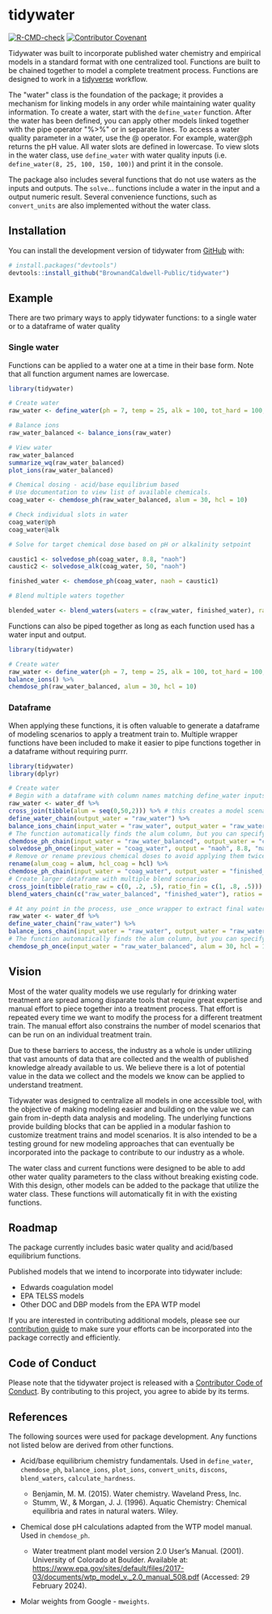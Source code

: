 
# tidywater

<!-- badges: start -->
[![R-CMD-check](https://github.com/BrownandCaldwell/tidywater/actions/workflows/R-CMD-check.yaml/badge.svg)](https://github.com/BrownandCaldwell/tidywater/actions/workflows/R-CMD-check.yaml)
[![Contributor Covenant](https://img.shields.io/badge/Contributor%20Covenant-2.1-4baaaa.svg)](code_of_conduct.md)
<!-- badges: end -->

Tidywater was built to incorporate published water chemistry and empirical models in a standard format with one centralized tool. 
Functions are built to be chained together to model a complete treatment process. Functions are designed to work in a [tidyverse](https://www.tidyverse.org/) workflow. 

The "water" class is the foundation of the package; it provides a mechanism for linking models in any order while maintaining water quality information.
To create a water, start with the `define_water` function. After the water has been defined, you can apply other models linked together with
the pipe operator "%>%" or in separate lines. To access a water quality parameter in a water, use the @ operator. For example,
water@ph returns the pH value. All water slots are defined in lowercase. To view slots in the water class, use `define_water` with water quality inputs (i.e. `define_water(8, 25, 100, 150, 100)`)
and print it in the console. 

The package also includes several functions that do not use waters as the inputs and outputs.
The `solve`... functions include a water in the input and a output numeric result. Several convenience functions, such as `convert_units`
are also implemented without the water class.

## Installation

You can install the development version of tidywater from [GitHub](https://github.com/) with:

``` r
# install.packages("devtools")
devtools::install_github("BrownandCaldwell-Public/tidywater")
```

## Example

There are two primary ways to apply tidywater functions: to a single water or to a dataframe of water quality

### Single water

Functions can be applied to a water one at a time in their base form. Note that all function argument names are lowercase.

``` r
library(tidywater)

# Create water
raw_water <- define_water(ph = 7, temp = 25, alk = 100, tot_hard = 100, ca_hard = 80, na = 100, k = 10, cl = 50, so4 = 50)

# Balance ions
raw_water_balanced <- balance_ions(raw_water)

# View water
raw_water_balanced
summarize_wq(raw_water_balanced)
plot_ions(raw_water_balanced)

# Chemical dosing - acid/base equilibrium based
# Use documentation to view list of available chemicals.
coag_water <- chemdose_ph(raw_water_balanced, alum = 30, hcl = 10)

# Check individual slots in water
coag_water@ph
coag_water@alk

# Solve for target chemical dose based on pH or alkalinity setpoint

caustic1 <- solvedose_ph(coag_water, 8.8, "naoh")
caustic2 <- solvedose_alk(coag_water, 50, "naoh")

finished_water <- chemdose_ph(coag_water, naoh = caustic1)

# Blend multiple waters together

blended_water <- blend_waters(waters = c(raw_water, finished_water), ratios = c(.2, .8))

```

Functions can also be piped together as long as each function used has a water input and output. 

``` r
library(tidywater)

# Create water
raw_water <- define_water(ph = 7, temp = 25, alk = 100, tot_hard = 100, ca_hard = 80, na = 100, k = 10, cl = 50, so4 = 50) %>%
balance_ions() %>%
chemdose_ph(raw_water_balanced, alum = 30, hcl = 10)

```

### Dataframe

When applying these functions, it is often valuable to generate a dataframe of modeling scenarios to apply a treatment train to.
Multiple wrapper functions have been included to make it easier to pipe functions together in a dataframe without requiring
purrr.

``` r
library(tidywater)
library(dplyr)

# Create water
# Begin with a dataframe with column names matching define_water inputs. See water_df for an example.
raw_water <- water_df %>%
cross_join(tibble(alum = seq(0,50,2))) %>% # this creates a model scenario for each alum dose and each water
define_water_chain(output_water = "raw_water") %>%
balance_ions_chain(input_water = "raw_water", output_water = "raw_water_balanced") %>%
# The function automatically finds the alum column, but you can specify additional chemicals as well.
chemdose_ph_chain(input_water = "raw_water_balanced", output_water = "coag_water", hcl = 10) %>% 
solvedose_ph_once(input_water = "coag_water", output = "naoh", 8.8, "naoh") %>%
# Remove or rename previous chemical doses to avoid applying them twice
rename(alum_coag = alum, hcl_coag = hcl) %>%
chemdose_ph_chain(input_water = "coag_water", output_water = "finished_water") %>%
# Create larger dataframe with multiple blend scenarios
cross_join(tibble(ratio_raw = c(0, .2, .5), ratio_fin = c(1, .8, .5))) %>%
blend_waters_chain(c("raw_water_balanced", "finished_water"), ratios = c("ratio_raw", "ratio_fin"))

# At any point in the process, use _once wrapper to extract final water as individual dataframe columns instead of water class.
raw_water <- water_df %>%
define_water_chain("raw_water") %>%
balance_ions_chain(input_water = "raw_water", output_water = "raw_water_balanced") %>%
# The function automatically finds the alum column, but you can specify additional chemicals as well.
chemdose_ph_once(input_water = "raw_water_balanced", alum = 30, hcl = 10)

```

## Vision

Most of the water quality models we use regularly for drinking water treatment are spread among disparate tools that require
great expertise and manual effort to piece together into a treatment process. That effort is repeated every time we want to
modify the process for a different treatment train. The manual effort also constrains the number of model scenarios that can be run
on an individual treatment train. 

Due to these barriers to access, the industry as a whole is under utilizing that vast amounts of data that are collected and
the wealth of published knowledge already available to us. We believe there is a lot of potential value in the data we collect
and the models we know can be applied to understand treatment.

Tidywater was designed to centralize all models in one accessible tool, with the objective of making modeling easier and
building on the value we can gain from in-depth data analysis and modeling. The underlying functions provide building blocks
that can be applied in a modular fashion to customize treatment trains and model scenarios. It is also intended to be a testing
ground for new modeling approaches that can eventually be incorporated into the package to contribute to our industry as a whole.

The water class and current functions were designed to be able to add other water quality parameters to the class without
breaking existing code. With this design, other models can be added to the package that utilize the water class. These functions will
automatically fit in with the existing functions.

## Roadmap

The package currently includes basic water quality and acid/based equilibrium functions.

Published models that we intend to incorporate into tidywater include:
- Edwards coagulation model
- EPA TELSS models
- Other DOC and DBP models from the EPA WTP model

If you are interested in contributing additional models, please see our [contribution guide](https://github.com/BrownandCaldwell/tidywater/tree/main.github/CONTRIBUTING.md) to make sure your efforts can
be incorporated into the package correctly and efficiently.


## Code of Conduct

Please note that the tidywater project is released with a [Contributor Code of Conduct](https://contributor-covenant.org/version/2/1/CODE_OF_CONDUCT.html). By contributing to this project, you agree to abide by its terms.

## References

The following sources were used for package development. Any functions not listed below are derived from other functions.

- Acid/base equilibrium chemistry fundamentals. Used in `define_water`, `chemdose_ph`, `balance_ions`, `plot_ions`, `convert_units`,
`discons`, `blend_waters`, `calculate_hardness`.
  - Benjamin, M. M. (2015). Water chemistry. Waveland Press, Inc. 
  - Stumm, W., & Morgan, J. J. (1996). Aquatic Chemistry: Chemical equilibria and rates in natural waters. Wiley. 

- Chemical dose pH calculations adapted from the WTP model manual. Used in `chemdose_ph`.
  - Water treatment plant model version 2.0 User’s Manual. (2001). University of Colorado at Boulder. Available at: https://www.epa.gov/sites/default/files/2017-03/documents/wtp_model_v._2.0_manual_508.pdf (Accessed: 29 February 2024). 

- Molar weights from Google - `mweights`.

